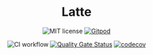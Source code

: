 <div align="center">

# Latte
![MIT license](https://img.shields.io/badge/license-MIT-blue.svg) [![Gitpod](https://img.shields.io/badge/Gitpod-ready--to--code-blue?logo=gitpod)](https://gitpod.io/#https://github.com/Julien-Pires/latte)

![CI workflow](https://github.com/Julien-Pires/latte/actions/workflows/main.yml/badge.svg)
[![Quality Gate Status](https://sonarcloud.io/api/project_badges/measure?project=Julien-Pires_Latte&metric=alert_status)](https://sonarcloud.io/summary/new_code?id=Julien-Pires_Latte)
[![codecov](https://codecov.io/gh/Julien-Pires/Latte/branch/main/graph/badge.svg?token=UMAHTTJWYR)](https://codecov.io/gh/Julien-Pires/Latte)

</div> 
